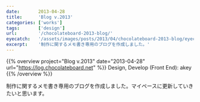 ```yaml
---
date:       2013-04-28
title:      'Blog v.2013'
categories: ['works']
tags:       ['design']
url:        '/chocolateboard-2013-blog/'
eyecatch:   '/assets/images/posts/2013/04/chocolateboard-2013-blog/eyecatch.png'
excerpt:    '制作に関するメモ書き専用のブログを作成しました。'
---
```


{{% overview project="Blog v.2013" date="2013-04-28" url="https://log.chocolateboard.net" %}}
Design, Develop (Front End): akey
{{% /overview %}}

制作に関するメモ書き専用のブログを作成しました。マイペースに更新していきたいと思います。
